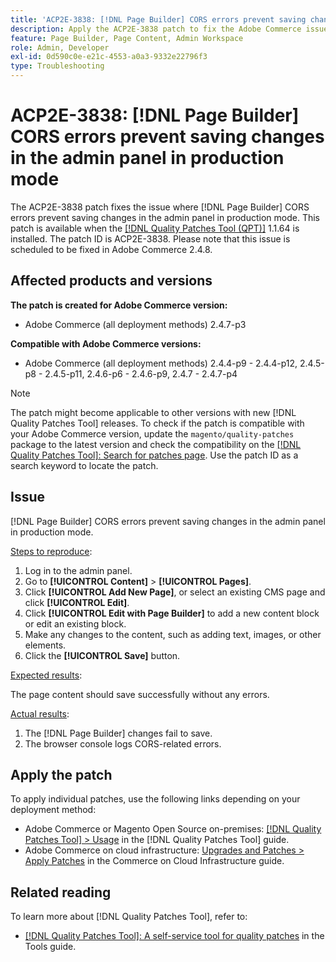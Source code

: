 ```yaml
---
title: 'ACP2E-3838: [!DNL Page Builder] CORS errors prevent saving changes in the admin panel in production mode'
description: Apply the ACP2E-3838 patch to fix the Adobe Commerce issue where [!DNL Page Builder] CORS errors prevent saving changes in the admin panel in production mode.
feature: Page Builder, Page Content, Admin Workspace
role: Admin, Developer
exl-id: 0d590c0e-e21c-4553-a0a3-9332e22796f3
type: Troubleshooting
---
```

# ACP2E-3838: [!DNL Page Builder] CORS errors prevent saving changes in the admin panel in production mode

The ACP2E-3838 patch fixes the issue where [!DNL Page Builder] CORS errors prevent saving changes in the admin panel in production mode. This patch is available when the [[!DNL Quality Patches Tool (QPT)]](/help/tools/quality-patches-tool/quality-patches-tool-to-self-serve-quality-patches.md) 1.1.64 is installed. The patch ID is ACP2E-3838. Please note that this issue is scheduled to be fixed in Adobe Commerce 2.4.8.

## Affected products and versions

**The patch is created for Adobe Commerce version:**

* Adobe Commerce (all deployment methods) 2.4.7-p3

**Compatible with Adobe Commerce versions:**

* Adobe Commerce (all deployment methods) 2.4.4-p9 - 2.4.4-p12, 2.4.5-p8 - 2.4.5-p11, 2.4.6-p6 - 2.4.6-p9, 2.4.7 - 2.4.7-p4

>[!NOTE]
>
>The patch might become applicable to other versions with new [!DNL Quality Patches Tool] releases. To check if the patch is compatible with your Adobe Commerce version, update the `magento/quality-patches` package to the latest version and check the compatibility on the [[!DNL Quality Patches Tool]: Search for patches page](https://experienceleague.adobe.com/tools/commerce-quality-patches/index.html). Use the patch ID as a search keyword to locate the patch.

## Issue

[!DNL Page Builder] CORS errors prevent saving changes in the admin panel in production mode.

<u>Steps to reproduce</u>:

1. Log in to the admin panel.
1. Go to **[!UICONTROL Content]** > **[!UICONTROL Pages]**.
1. Click **[!UICONTROL Add New Page]**, or select an existing CMS page and click **[!UICONTROL Edit]**.
1. Click **[!UICONTROL Edit with Page Builder]** to add a new content block or edit an existing block.
1. Make any changes to the content, such as adding text, images, or other elements.
1. Click the **[!UICONTROL Save]** button.

<u>Expected results</u>:

The page content should save successfully without any errors.

<u>Actual results</u>:

1. The [!DNL Page Builder] changes fail to save.
1. The browser console logs CORS-related errors.

## Apply the patch

To apply individual patches, use the following links depending on your deployment method:

* Adobe Commerce or Magento Open Source on-premises: [[!DNL Quality Patches Tool] > Usage](/help/tools/quality-patches-tool/usage.md) in the [!DNL Quality Patches Tool] guide.
* Adobe Commerce on cloud infrastructure: [Upgrades and Patches > Apply Patches](https://experienceleague.adobe.com/docs/commerce-cloud-service/user-guide/develop/upgrade/apply-patches.html) in the Commerce on Cloud Infrastructure guide.

## Related reading

To learn more about [!DNL Quality Patches Tool], refer to:

* [[!DNL Quality Patches Tool]: A self-service tool for quality patches](/help/tools/quality-patches-tool/quality-patches-tool-to-self-serve-quality-patches.md) in the Tools guide.
